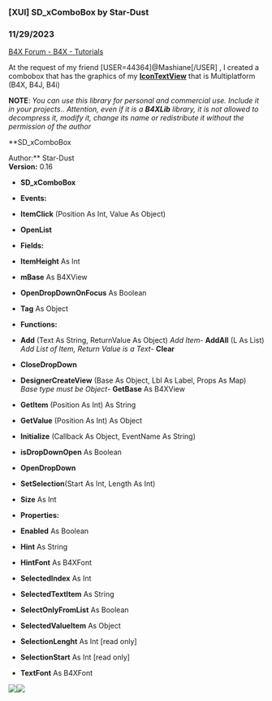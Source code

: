 ###  [XUI] SD_xComboBox by Star-Dust
### 11/29/2023
[B4X Forum - B4X - Tutorials](https://www.b4x.com/android/forum/threads/135359/)

At the request of my friend [USER=44364]@Mashiane[/USER] , I created a combobox that has the graphics of my [**IconTextView**](https://www.b4x.com/android/forum/threads/b4x-xui-b4xlib-sd_textview.121178/#post-757544) that is Multiplatform (B4X, B4J, B4i)  
  
**NOTE**: *You can use this library for personal and commercial use. Include it in your projects.. Attention, even if it is a **B4XLib** library, it is not allowed to decompress it, modify it, change its name or redistribute it without the permission of the author*  
  
  
**SD\_xComboBox  
  
Author:** Star-Dust  
**Version:** 0.16  

- **SD\_xComboBox**

- **Events:**

- **ItemClick** (Position As Int, Value As Object)
- **OpenList**

- **Fields:**

- **ItemHeight** As Int
- **mBase** As B4XView
- **OpenDropDownOnFocus** As Boolean
- **Tag** As Object

- **Functions:**

- **Add** (Text As String, ReturnValue As Object)
*Add Item*- **AddAll** (L As List)
*Add List of Item, Return Value is a Text*- **Clear**
- **CloseDropDown**
- **DesignerCreateView** (Base As Object, Lbl As Label, Props As Map)
*Base type must be Object*- **GetBase** As B4XView
- **GetItem** (Position As Int) As String
- **GetValue** (Position As Int) As Object
- **Initialize** (Callback As Object, EventName As String)
- **isDropDownOpen** As Boolean
- **OpenDropDown**
- **SetSelection**(Start As Int, Length As Int)
- **Size** As Int

- **Properties:**

- **Enabled** As Boolean
- **Hint** As String
- **HintFont** As B4XFont
- **SelectedIndex** As Int
- **SelectedTextItem** As String
- **SelectOnlyFromList** As Boolean
- **SelectedValueItem** As Object
- **SelectionLenght** As Int [read only]
- **SelectionStart** As Int [read only]
- **TextFont** As B4XFont

  
![](https://www.b4x.com/android/forum/attachments/120648)![](https://www.b4x.com/android/forum/attachments/120649)